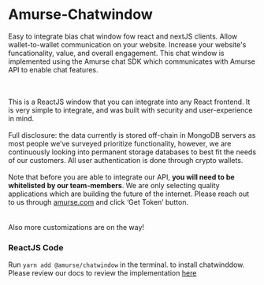 # Amurse-Chatwindow
Easy to integrate bias chat window fow react and nextJS clients. Allow wallet-to-wallet communication on your website. 
Increase your website's funcationality, value, and overall engagement. 
This chat window is implemented using the Amurse chat SDK which communicates with Amurse API to enable chat features.

<br/><br/>
This is a ReactJS window that you can integrate into any React frontend. It is very simple to integrate, and was built with security and user-experience in mind. 
<br/><br/>
Full disclosure: the data currently is stored off-chain in MongoDB servers as most people we’ve surveyed prioritize functionality, however, we are continuously looking into permanent storage databases to best fit the needs of our customers. All user authentication is done through crypto wallets.
<br/><br/>
Note that before you are able to integrate our API, **you will need to be whitelisted by our team-members**. We are only selecting quality applications which are building the future of the internet. Please reach out to us through [amurse.com](https://amurse.com) and click ‘Get Token’ button.  
<br/><br/>
 Also more customizations are on the way!

### ReactJS Code

Run ```yarn add @amurse/chatwindow``` in the terminal. to install chatwinddow. 
Please review our docs to review the implementation [here](https://amurse.notion.site/amurse/AMURSE-DOCS-007ea171e82e420dbd5070b3680859fc)
